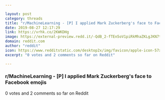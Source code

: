 ```yaml
---

layout: post
category: threads
title: "r/MachineLearning - [P] I applied Mark Zuckerberg's face to Facebook emojis"
date: 2019-08-27 12:17:29
link: https://vrhk.co/2KWKDHg
image: https://external-preview.redd.it/-QdB_2-fTEn5oV1piRkMhaZKLgJKN7twLzkM-cxn3co.jpg?auto=webp&s=5c03cfb2d142693adbf5f1c9a73c5eed73337375
domain: reddit.com
author: "reddit"
icon: https://www.redditstatic.com/desktop2x/img/favicon/apple-icon-57x57.png
excerpt: "0 votes and 2 comments so far on Reddit"

---
```


### r/MachineLearning - [P] I applied Mark Zuckerberg's face to Facebook emojis

0 votes and 2 comments so far on Reddit
